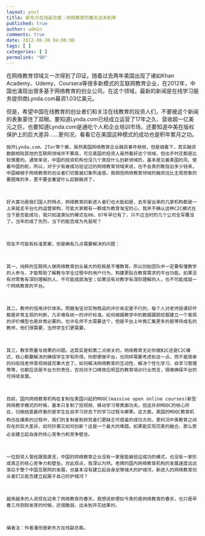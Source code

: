 ```yaml
---
layout: post
title: 新东方在线副总裁：网络教育的春天远未到来
published: true
author: admin
comments: true
date: 2012-06-30 04:06:00
tags: [ ]
categories: [ ]
permalink: "90"
---
```

在网络教育领域又一次得到了印证。随着过去两年美国出现了诸如Khan Academy、Udemy、Coursera等很多新模式的互联网教育企业，在2012年，中国也涌现出很多基于网络教育的创业公司。在这个领域，最新的新闻是在线学习服务提供商Lynda.com募资1.03亿美元。

但是，希望中国在线教育的创业者们和关注在线教育的投资人们，不要被这个新闻的表象蒙住了双眼。要知道Lynda.com已经成立运营了17年之久、营收超一亿美元之巨，也要知道Lynda.com是通吃个人和企业培训市场，还要知道中美在版权保护上的巨大差异……更何况，看看它在美国这种模式的成功也是积年累月之功。


  
    抛开Lynda.com、2Tor等个案，虽然美国网络教育企业融资事件频频，但是细看下，其实融资数额相较其他的互联网领域并不算高，可见美国的投资人虽然看好这个领域，但出手时还都是比较慎重的。通常来说，中国的投资机构也没几个真投什么创新领域的，基本是见着美国的风、使着中国的舵。所以，对于少有被成功验证过的网络教育领域来说，也不会真的敢投出多少钱来，中国植根于网络教育的创业者们切莫被幻象所迷惑。我相信网络教育领域的融资远比主观想象的要困难的多，更不要去奢望什么巨额融资了。
  
  
  
    好大喜功是我们国人的特点，网络教育的新进入者们也大抵如是，去年冒出来的几家机构都是一上来就走平台化的运营架构，可能大家都有一颗成为教育淘宝的心。我并不确认这种C2C模式在当下是否能成功，我只知道类似的模式在06、07年早已有了，只不过当时的几个公司全军覆没了。当年的成了先烈，当下的能否成为先驱呢？
  
  
  
    现在不可能有标准答案，但是确有几点需要解决的问题：
  
  
  
    其一，纯粹的互联网人做网络教育创业最大的短板是不懂教育。所以创始团队中一定要有懂教学的人参与，才能帮助了解教与学全过程中的用户行为，构建更贴合教育需求的平台功能。如果没有对零售有深刻理解的人，不可能成就淘宝；如果没有对教学有深刻理解的人，也不可能成就一个网络教育的平台。
  
  
  
    其二，教师的信用评价体系。照搬淘宝对实物商品的评价肯定是不行的，每个人对老师授课好坏都是非常主观的判断，几乎难有统一的评价标准。如何根据教学中的数据跟踪挖掘建立一个客观的评价模型也是非常必要的。也许名师不太需要这个，但是平台上毕竟汇集更多的是等待成名的教师，他们很需要，当然学生们更需要。
  
  
  
    其三，教学质量与效果的问题。这其实是和第二点相关的，网络教育无论你做B2C还是C2C模式，核心都要解决的确保学生学有所得。你即便做平台，也同样需要考虑到这一点，而不是简单的扫街找老师录视频就完事大吉了。如何解决网络教育的互动性、解决个性化学习、自学习管理等等，也都应该是平台方的责任，否则对于口碑效应明显的教育培训行业而言，很难确保平台的可持续发展。
  
  
  
    目前，国内网络教育机构在复制在美国兴起的MOOC(massive open online courses)新型网络教学模式的时候，基本只复制了短视频、移动学习等表面功夫。但这并非MOOC的核心所在，归根结底最终看的是学生在自学习状态下的学习过程与擀果。这方面，美国的MOOC教育机构也在摸索的过程中，我们的复制者和研究者们更缺乏可借鉴的成功方向，更何况中美教育之间存在的巨大差异，如何抄袭又如何创新？这是一个最大的难题。如果能实现完美的融合，那么势必会建立起自身的核心竞争力和竞争壁垒。
  
  
  
    一位投资人曾经跟我直言，中国的网络教育企业没有一家是能被验证成功的模式，也没有一家形成真正的核心竞争力和壁垒。对此观点，我深以为然。老牌的国内网络教育机构的发展速度远远落后于整个中国互联网的发展，也基本没有建立起自身足够强大的护城河，新进入的网络教育创业者们又能否建立起属于自己的护城河？
  
  
  
    越来越多的人说现在迎来了网络教育的春天，我想说即便如今真的是网络教育的春天，也只是早春三月刚刚发芽的时候，还很脆弱，远未到开花结果时。
  
  
  
    编者注：作者潘欣是新东方在线副总裁。
  